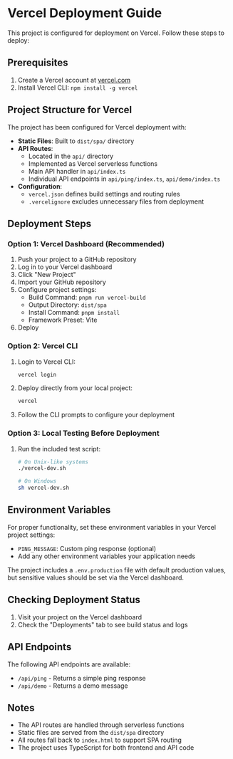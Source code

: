 # Vercel Deployment Guide

This project is configured for deployment on Vercel. Follow these steps to deploy:

## Prerequisites

1. Create a Vercel account at [vercel.com](https://vercel.com)
2. Install Vercel CLI: `npm install -g vercel`

## Project Structure for Vercel

The project has been configured for Vercel deployment with:

- **Static Files**: Built to `dist/spa/` directory
- **API Routes**: 
  - Located in the `api/` directory
  - Implemented as Vercel serverless functions
  - Main API handler in `api/index.ts`
  - Individual API endpoints in `api/ping/index.ts`, `api/demo/index.ts`
- **Configuration**: 
  - `vercel.json` defines build settings and routing rules
  - `.vercelignore` excludes unnecessary files from deployment

## Deployment Steps

### Option 1: Vercel Dashboard (Recommended)

1. Push your project to a GitHub repository
2. Log in to your Vercel dashboard
3. Click "New Project"
4. Import your GitHub repository
5. Configure project settings:
   - Build Command: `pnpm run vercel-build`
   - Output Directory: `dist/spa`
   - Install Command: `pnpm install`
   - Framework Preset: Vite
6. Deploy

### Option 2: Vercel CLI

1. Login to Vercel CLI:
   ```bash
   vercel login
   ```

2. Deploy directly from your local project:
   ```bash
   vercel
   ```

3. Follow the CLI prompts to configure your deployment

### Option 3: Local Testing Before Deployment

1. Run the included test script:
   ```bash
   # On Unix-like systems
   ./vercel-dev.sh
   
   # On Windows
   sh vercel-dev.sh
   ```

## Environment Variables

For proper functionality, set these environment variables in your Vercel project settings:

- `PING_MESSAGE`: Custom ping response (optional)
- Add any other environment variables your application needs

The project includes a `.env.production` file with default production values, but sensitive values should be set via the Vercel dashboard.

## Checking Deployment Status

1. Visit your project on the Vercel dashboard
2. Check the "Deployments" tab to see build status and logs

## API Endpoints

The following API endpoints are available:

- `/api/ping` - Returns a simple ping response
- `/api/demo` - Returns a demo message

## Notes

- The API routes are handled through serverless functions
- Static files are served from the `dist/spa` directory
- All routes fall back to `index.html` to support SPA routing
- The project uses TypeScript for both frontend and API code